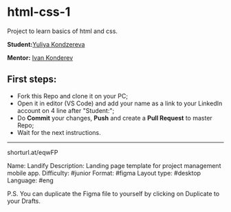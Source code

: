 # html-css-1
Project to learn basics of html and css.

**Student:**[Yuliya Kondzereva](https://www.linkedin.com/in/yuliya-kondzereva-061425215/)

**Mentor:** [Ivan Konderev](https://www.linkedin.com/in/ivan-kondzerau/)

## First steps:

- Fork this Repo and clone it on your PC;
- Open it in editor (VS Code) and add your name as a link to your LinkedIn account on 4 line after "Student:";
- Do **Commit** your changes, **Push** and create a **Pull Request** to master Repo;
- Wait for the next instructions.

***

shorturl.at/eqwFP

Name: Landify
Description: Landing page template for project management mobile app.
Difficulty: #junior
Format: #figma
Layout type: #desktop
Language: #eng

P.S. You can duplicate the Figma file to yourself by clicking on Duplicate to your Drafts.
